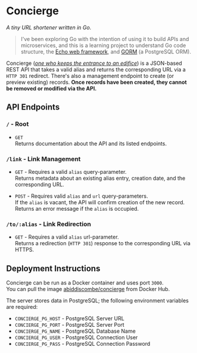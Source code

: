 # Concierge

_A tiny URL shortener written in Go._

> I've been exploring Go with the intention of using it to build APIs and microservices, and this is a learning project to understand Go code structure, the [Echo web framework](https://echo.labstack.com/), and [GORM](https://gorm.io) (a PostgreSQL ORM).

Concierge (_[one who keeps the entrance to an edifice](https://www.wordnik.com/words/concierge)_) is a JSON-based REST API that takes a valid alias and returns the corresponding URL via a `HTTP 301` redirect. There's also a management endpoint to create (or preview existing) records. **Once records have been created, they cannot be removed or modified via the API.**

## API Endpoints

### `/` - Root

- `GET` \
Returns documentation about the API and its listed endpoints.

### `/link` - Link Management

- `GET` - Requires a valid `alias` query-parameter. \
Returns metadata about an existing alias entry, creation date, and the corresponding URL.

- `POST` - Requires valid `alias` and `url` query-parameters. \
If the `alias` is vacant, the API will confirm creation of the new record. Returns an error message if the `alias` is occupied.

### `/to/:alias` - Link Redirection

- `GET` - Requires a valid `alias` url-parameter. \
Returns a redirection (`HTTP 301`) response to the corresponding URL via HTTPS.

## Deployment Instructions

Concierge can be run as a Docker container and uses port `3000`. \
You can pull the image [abiddiscombe/concierge](https://hub.docker.com/repository/docker/abiddiscombe/concierge/general) from Docker Hub.

The server stores data in PostgreSQL; the following environment variables are required:

- `CONCIERGE_PG_HOST` - PostgreSQL Server URL
- `CONCIERGE_PG_PORT` - PostgreSQL Server Port
- `CONCIERGE_PG_NAME` - PostgreSQL Database Name
- `CONCIERGE_PG_USER` - PostgreSQL Connection User
- `CONCIERGE_PG_PASS` - PostgreSQL Connection Password
